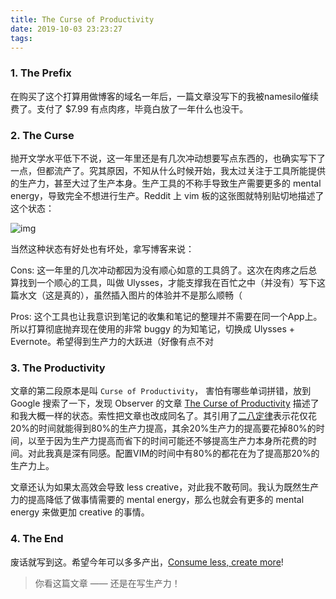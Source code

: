 ```yaml
---
title: The Curse of Productivity
date: 2019-10-03 23:23:27
tags:
---
```


### 1. The Prefix
在购买了这个打算用做博客的域名一年后，一篇文章没写下的我被namesilo催续费了。支付了 $7.99 有点肉疼，毕竟白放了一年什么也没干。

### 2. The Curse
抛开文学水平低下不说，这一年里还是有几次冲动想要写点东西的，也确实写下了一点，但都流产了。究其原因，不知从什么时候开始，我太过关注于工具所能提供的生产力，甚至大过了生产本身。生产工具的不称手导致生产需要更多的 mental energy，导致完全不想进行生产。Reddit 上 vim 板的这张图就特别贴切地描述了这个状态：

![img][image-1]

当然这种状态有好处也有坏处，拿写博客来说：

Cons: 这一年里的几次冲动都因为没有顺心如意的工具鸽了。这次在肉疼之后总算找到一个顺心的工具，叫做 Ulysses，才能支撑我在百忙之中（并没有）写下这篇水文（这是真的），虽然插入图片的体验并不是那么顺畅（

Pros: 这个工具也让我意识到笔记的收集和笔记的整理并不需要在同一个App上。所以打算彻底抛弃现在使用的非常 buggy 的为知笔记，切换成 Ulysses + Evernote。希望得到生产力的大跃进（好像有点不对

### 3. The Productivity

文章的第二段原本是叫 `Curse of Productivity`， 害怕有哪些单词拼错，放到 Google 搜索了一下，发现 Observer 的文章 [The Curse of Productivity][1] 描述了和我大概一样的状态。索性把文章也改成同名了。其引用了[二八定律][2]表示花仅花20%的时间就能得到80%的生产力提高，其余20%生产力的提高要花掉80%的时间，以至于因为生产力提高而省下的时间可能还不够提高生产力本身所花费的时间。对此我真是深有同感。配置VIM的时间中有80%的都花在为了提高那20%的生产力上。

文章还认为如果太高效会导致 less creative，对此我不敢苟同。我认为既然生产力的提高降低了做事情需要的 mental energy，那么也就会有更多的 mental energy 来做更加 creative 的事情。

### 4. The End

废话就写到这。希望今年可以多多产出，[Consume less, create more][3]!

> 你看这篇文章 —— 还是在写生产力！

[1]:	https://observer.com/2014/02/the-curse-of-productivity-when-optimization-holds-you-back/
[2]:	https://en.wikipedia.org/wiki/Pareto_principle
[3]:	https://news.ycombinator.com/item?id=20781463

[image-1]:	https://i.redd.it/o1xoolcmg4x01.png